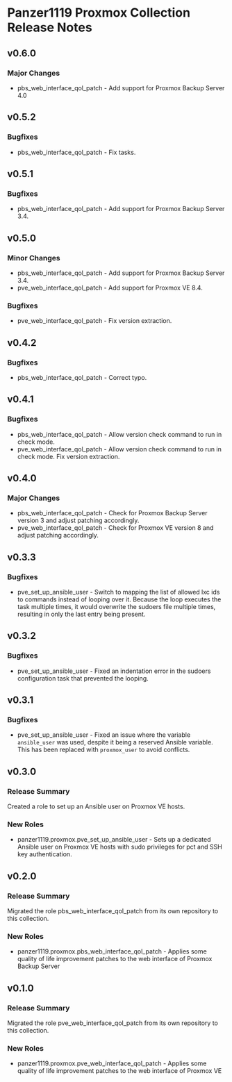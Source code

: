 # Panzer1119 Proxmox Collection Release Notes

<a id="v0-6-0"></a>
## v0\.6\.0

<a id="major-changes"></a>
### Major Changes

* pbs\_web\_interface\_qol\_patch \- Add support for Proxmox Backup Server 4\.0

<a id="v0-5-2"></a>
## v0\.5\.2

<a id="bugfixes"></a>
### Bugfixes

* pbs\_web\_interface\_qol\_patch \- Fix tasks\.

<a id="v0-5-1"></a>
## v0\.5\.1

<a id="bugfixes-1"></a>
### Bugfixes

* pbs\_web\_interface\_qol\_patch \- Add support for Proxmox Backup Server 3\.4\.

<a id="v0-5-0"></a>
## v0\.5\.0

<a id="minor-changes"></a>
### Minor Changes

* pbs\_web\_interface\_qol\_patch \- Add support for Proxmox Backup Server 3\.4\.
* pve\_web\_interface\_qol\_patch \- Add support for Proxmox VE 8\.4\.

<a id="bugfixes-2"></a>
### Bugfixes

* pve\_web\_interface\_qol\_patch \- Fix version extraction\.

<a id="v0-4-2"></a>
## v0\.4\.2

<a id="bugfixes-3"></a>
### Bugfixes

* pbs\_web\_interface\_qol\_patch \- Correct typo\.

<a id="v0-4-1"></a>
## v0\.4\.1

<a id="bugfixes-4"></a>
### Bugfixes

* pbs\_web\_interface\_qol\_patch \- Allow version check command to run in check mode\.
* pve\_web\_interface\_qol\_patch \- Allow version check command to run in check mode\. Fix version extraction\.

<a id="v0-4-0"></a>
## v0\.4\.0

<a id="major-changes-1"></a>
### Major Changes

* pbs\_web\_interface\_qol\_patch \- Check for Proxmox Backup Server version 3 and adjust patching accordingly\.
* pve\_web\_interface\_qol\_patch \- Check for Proxmox VE version 8 and adjust patching accordingly\.

<a id="v0-3-3"></a>
## v0\.3\.3

<a id="bugfixes-5"></a>
### Bugfixes

* pve\_set\_up\_ansible\_user \- Switch to mapping the list of allowed lxc ids to commands instead of looping over it\. Because the loop executes the task multiple times\, it would overwrite the sudoers file multiple times\, resulting in only the last entry being present\.

<a id="v0-3-2"></a>
## v0\.3\.2

<a id="bugfixes-6"></a>
### Bugfixes

* pve\_set\_up\_ansible\_user \- Fixed an indentation error in the sudoers configuration task that prevented the looping\.

<a id="v0-3-1"></a>
## v0\.3\.1

<a id="bugfixes-7"></a>
### Bugfixes

* pve\_set\_up\_ansible\_user \- Fixed an issue where the variable <code>ansible\_user</code> was used\, despite it being a reserved Ansible variable\. This has been replaced with <code>proxmox\_user</code> to avoid conflicts\.

<a id="v0-3-0"></a>
## v0\.3\.0

<a id="release-summary"></a>
### Release Summary

Created a role to set up an Ansible user on Proxmox VE hosts\.

<a id="new-roles"></a>
### New Roles

* panzer1119\.proxmox\.pve\_set\_up\_ansible\_user \- Sets up a dedicated Ansible user on Proxmox VE hosts with sudo privileges for pct and SSH key authentication\.

<a id="v0-2-0"></a>
## v0\.2\.0

<a id="release-summary-1"></a>
### Release Summary

Migrated the role pbs\_web\_interface\_qol\_patch from its own repository to this collection\.

<a id="new-roles-1"></a>
### New Roles

* panzer1119\.proxmox\.pbs\_web\_interface\_qol\_patch \- Applies some quality of life improvement patches to the web interface of Proxmox Backup Server

<a id="v0-1-0"></a>
## v0\.1\.0

<a id="release-summary-2"></a>
### Release Summary

Migrated the role pve\_web\_interface\_qol\_patch from its own repository to this collection\.

<a id="new-roles-2"></a>
### New Roles

* panzer1119\.proxmox\.pve\_web\_interface\_qol\_patch \- Applies some quality of life improvement patches to the web interface of Proxmox VE
